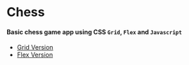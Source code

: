 # Chess
#### Basic chess game app using CSS `Grid`, `Flex` and `Javascript`

- [Grid Version](https://chess-pied.vercel.app/)
- [Flex Version](https://chess-grid.vercel.app/)

